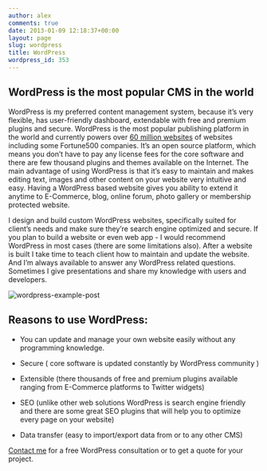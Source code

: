 ```yaml
---
author: alex
comments: true
date: 2013-01-09 12:18:37+00:00
layout: page
slug: wordpress
title: WordPress
wordpress_id: 353
---
```


## WordPress is the most popular CMS in the world

WordPress is my preferred content management system, because it’s very flexible, has user-friendly dashboard, extendable with free and premium plugins and secure. WordPress is the most popular publishing platform in the world and currently powers over [60 million websites](http://www.forbes.com/sites/jjcolao/2012/09/05/the-internets-mother-tongue/) of websites including some Fortune500 companies. It’s an open source platform, which means you don’t have to pay any license fees for the core software and there are few thousand plugins and themes available on the Internet. The main advantage of using WordPress is that it’s easy to maintain and makes editing text, images and other content on your website very intuitive and easy. Having a WordPress based website gives you ability to extend it anytime to E-Commerce, blog, online forum, photo gallery or membership protected website.

I design and build custom WordPress websites, specifically suited for client’s needs and make sure they’re search engine optimized and secure. If you plan to build a website or even web app - I would recommend WordPress in most cases (there are some limitations also). After a website is built I take time to teach client how to maintain and update the website. And I’m always available to answer any WordPress related questions. Sometimes I give presentations and share my knowledge with users and developers.

![wordpress-example-post](http://alexbachuk.com/wp-content/uploads/2013/01/wordpress-example-post.jpg)


## Reasons to use WordPress:






  * You can update and manage your own website easily without any programming knowledge.


  * Secure ( core software is updated constantly by WordPress community )


  * Extensible (there thousands of free and premium plugins available ranging from E-Commerce platforms to Twitter widgets)


  * SEO (unlike other web solutions WordPress is search engine friendly and there are some great SEO plugins that will help you to optimize every page on your website)


  * Data transfer (easy to import/export data from or to any other CMS)


[Contact me](/contact/) for a free WordPress consultation or to get a quote for your project.
